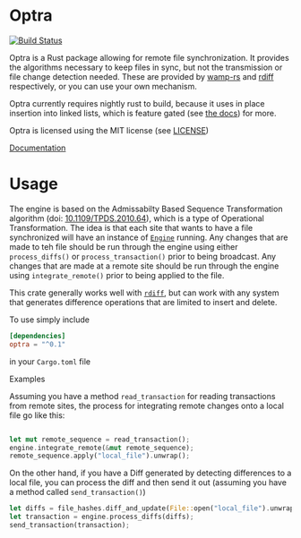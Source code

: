 Optra
=====
[![Build Status](https://travis-ci.org/dyule/optra.svg?branch=master)](https://travis-ci.org/dyule/optra)

Optra is a Rust package allowing for remote file synchronization.  It provides the algorithms necessary to keep files in sync, but not the transmission or file change detection needed.  These are provided by [wamp-rs](https://github.com/dyule/wamp-rs) and  [rdiff](https://github.com/dyule/rdiff) respectively, or you can use your own mechanism.

Optra currently requires nightly rust to build, because it uses in place insertion into linked lists, which is feature gated (see [the docs](https://doc.rust-lang.org/std/collections/linked_list/struct.IterMut.html)) for more.

Optra is licensed using the MIT license (see [LICENSE](LICENSE))

[Documentation](https://dyule.github.io/optra/optra/)

# Usage
 The engine is based on the Admissabilty Based Sequence Transformation algorithm (doi: [10.1109/TPDS.2010.64](http://dx.doi.org.ezproxy.library.dal.ca/10.1109/TPDS.2010.64)), which is a type of Operational Transformation.
 The idea is that each site that wants to have a file synchronized will have an instance of [`Engine`](engine/struct.Engine.html) running.
 Any changes that are made to teh file should be run through the engine using either `process_diffs()` or `process_transaction()` prior to being broadcast.
 Any changes that are made at a remote site should be run through the engine using `integrate_remote()` prior to being applied to the file.

 This crate generally works well with [`rdiff`](https://crates.io/crates/rdiff), but can work with
 any system that generates difference operations that are limited to insert and delete.

 To use simply include

 ```toml
 [dependencies]
 optra = "^0.1"
 ```

 in your `Cargo.toml` file

 Examples

 Assuming you have a method `read_transaction` for reading transactions from remote sites,
 the process for integrating remote changes onto a local file go like this:

 ```rust

 let mut remote_sequence = read_transaction();
 engine.integrate_remote(&mut remote_sequence);
 remote_sequence.apply("local_file").unwrap();
 ```

 On the other hand, if you have a Diff generated by detecting differences to a local file,
 you can process the diff and then send it out (assuming you have a method called `send_transaction()`)

 ```rust
 let diffs = file_hashes.diff_and_update(File::open("local_file").unwrap()).unwrap();
 let transaction = engine.process_diffs(diffs);
 send_transaction(transaction);
 ```
